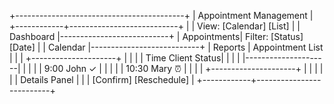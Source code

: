 +------------------------------------------+
|        Appointment Management            |
+------------+---------------------------+
|            | View: [Calendar] [List]   |
| Dashboard  |---------------------------+
| Appointments| Filter: [Status] [Date]   |
| Calendar   |---------------------------+
| Reports    |  Appointment List         |
|            | +---------------------+   |
|            | | Time  Client  Status|   |
|            | |---------------------|   |
|            | | 9:00  John    ✓    |   |
|            | | 10:30 Mary    ⏰    |   |
|            | +---------------------+   |
|            |                          |
|            | Details Panel            |
|            | [Confirm] [Reschedule]   |
+------------+--------------------------+